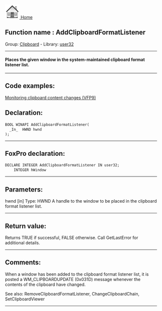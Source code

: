 [<img src="../../images/home.png"> Home ](https://github.com/VFPX/Win32API)  

## Function name : AddClipboardFormatListener
Group: [Clipboard](../../functions_group.md#Clipboard)  -  Library: [user32](../../libraries.md#user32)  
***  


#### Places the given window in the system-maintained clipboard format listener list.
***  


## Code examples:
[Monitoring clipboard content changes (VFP9)](../../samples/sample_601.md)  

## Declaration:
```foxpro  
BOOL WINAPI AddClipboardFormatListener(
  _In_  HWND hwnd
);  
```  
***  


## FoxPro declaration:
```foxpro  
DECLARE INTEGER AddClipboardFormatListener IN user32;
	INTEGER hWindow  
```  
***  


## Parameters:
hwnd [in]
Type: HWND
A handle to the window to be placed in the clipboard format listener list.  
***  


## Return value:
Returns TRUE if successful, FALSE otherwise. Call GetLastError for additional details.  
***  


## Comments:
When a window has been added to the clipboard format listener list, it is posted a WM_CLIPBOARDUPDATE (0x031D) message whenever the contents of the clipboard have changed.  
  
See also: RemoveClipboardFormatListener, ChangeClipboardChain, SetClipboardViewer    
  
***  


